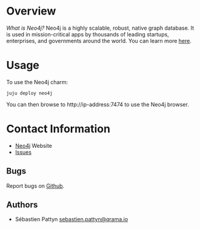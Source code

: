 # Overview

*What is Neo4j?*  Neo4j is a highly scalable, robust, native graph database. It is used in mission-critical apps by thousands of leading startups, enterprises, and governments around the world. You can learn more [here](http://neo4j.com/developer).

# Usage

To use the Neo4j charm:

    juju deploy neo4j

You can then browse to http://ip-address:7474 to use the Neo4j browser.

# Contact Information

- [Neo4j](http://neo4j.com/) Website
- [Issues](https://github.com/neo4j/neo4j/issues)

## Bugs

Report bugs on [Github](https://github.com/IBCNServices/tengu-charms/issues).

## Authors

- Sébastien Pattyn <sebastien.pattyn@qrama.io>